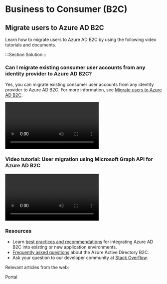 <properties
  pagetitle="Migrate User"
  description="Content on how to handle migrating users issues"
  ms.author="nishring"
  selfhelptype="apollo"
  supporttopicids="0bd7d616-07bb-6bec-96c9-3c2e23e3c8b5"
  resourcetags=""
  productpesids="16580"
  cloudenvironments="public"
  articleid="cecddd38-c44d-453b-b1ac-ea7475844d35"
  ownershipid="AzureIdentity_B2C"
  resourcerequired="false" 
/>

# Business to Consumer (B2C)

## Migrate users to Azure AD B2C

Learn how to migrate users to Azure AD B2C by using the following video tutorials and documents.

:::Section Solution:::

### Can I migrate existing consumer user accounts from any identity provider to Azure AD B2C?

Yes, you can migrate existing consumer user accounts from any identity provider to Azure AD B2C. For more information, see [Migrate users to Azure AD B2C](https://docs.microsoft.com/azure/active-directory-b2c/user-migration).

<video>
    <src>https://www.youtube.com/watch?v=lCWR6PGUgz0</src>
    <title>Azure AD B2C user migration strategies</title>
</video>

### Video tutorial: User migration using Microsoft Graph API for Azure AD B2C

<video> 
  <src>https://www.youtube.com/watch?v=9BRXBtkBzL4</src> 
  <title>Azure AD B2C user migration using Microsoft Graph API</title> 
</video>

### Resources

* Learn [best practices and recommendations](https://docs.microsoft.com/azure/active-directory-b2c/best-practices) for integrating Azure AD B2C into existing or new application environments.  
* [Frequently asked questions](https://docs.microsoft.com/azure/active-directory-b2c/active-directory-b2c-faqs) about the Azure Active Directory B2C. 
* Ask your question to our developer community at [Stack Overflow](http://stackoverflow.com/questions/tagged/azure-ad-b2c). 

Relevant articles from the web:

<azureKB> 
  <client>Portal</client>
</azureKB>
